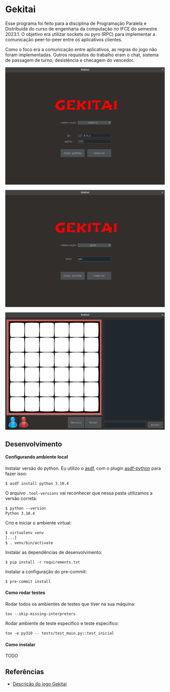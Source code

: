 # Gekitai

Esse programa foi feito para a disciplina de Programação Paralela e Distribuida do curso de engenharia da computação
no IFCE do semestre 2023.1. O objetivo era utilizar sockets ou pyro (RPC) para implementar a comunicação peer-to-peer
entre os aplicativos clientes.

Como o foco era a comunicação entre aplicativos, as regras do jogo não foram implementadas. Outros requisitos do
trabalho eram o chat, sistema de passagem de turno, desistência e checagem do vencedor.

<p align="center">
    <a href="https://raw.githubusercontent.com/rafaellcoellho/othello/master/docs/menu_sockets.png">
		<img alt="tela do menu usando sockets" src="docs/menu_sockets.png" width="600px">
	</a>
</p>

<p align="center">
    <a href="https://raw.githubusercontent.com/rafaellcoellho/othello/master/docs/menu_pyro.png">
		<img alt="tela do menu usando pyro" src="docs/menu_pyro.png" width="600px">
	</a>
</p>

<p align="center">
	<a href="https://raw.githubusercontent.com/rafaellcoellho/othello/master/docs/jogo.png">
		<img alt="menu inicial" src="docs/jogo.png" width="600px">
	</a>
</p>

## Desenvolvimento

#### Configurando ambiente local

Instalar versão do python. Eu utilizo o [asdf](https://asdf-vm.com/), com o plugin
[asdf-python](https://github.com/asdf-community/asdf-python) para fazer isso:

```
$ asdf install python 3.10.4
```

O arquivo `.tool-versions` vai reconhecer que nessa pasta utilizamos a versão correta:

```
$ python --version
Python 3.10.4
```

Crio e iniciar o ambiente virtual:

```
$ virtualenv venv
[...]
$ . venv/bin/activate
```

Instalar as dependências de desenvolvimento:

```
$ pip install -r requirements.txt
```

Instalar a configuração do pre-commit:

```
$ pre-commit install
```

#### Como rodar testes

Rodar todos os ambientes de testes que tiver na sua máquina:

```
tox --skip-missing-interpreters
```

Rodar ambiente de teste especifico e teste especifico:

```
tox -e py310 -- tests/test_main.py::test_inicial
```

#### Como instalar

TODO

## Referências

+ [Descrição do jogo Gekitai](https://tesera.ru/images/items/1665162/Gekitai_Rules.pdf)
